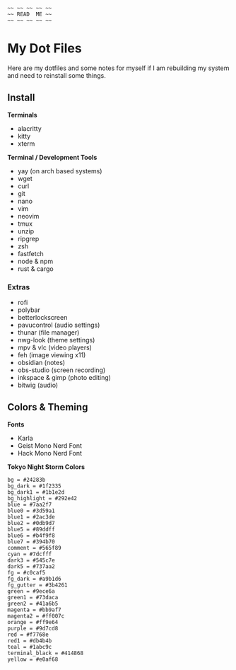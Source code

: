 ```
~~ ~~ ~~ ~~ ~~
~~ READ  ME ~~
~~ ~~ ~~ ~~ ~~
```

# My Dot Files

Here are my dotfiles and some notes for myself if I am rebuilding my system and need to reinstall some things.

## Install

**Terminals**

- alacritty
- kitty
- xterm

**Terminal / Development Tools**

- yay (on arch based systems)
- wget
- curl
- git
- nano
- vim
- neovim
- tmux
- unzip
- ripgrep
- zsh
- fastfetch
- node & npm
- rust & cargo

### Extras

- rofi
- polybar
- betterlockscreen
- pavucontrol (audio settings)
- thunar (file manager)
- nwg-look (theme settings)
- mpv & vlc (video players)
- feh (image viewing x11)
- obsidian (notes)
- obs-studio (screen recording)
- inkspace & gimp (photo editing)
- bitwig (audio)

## Colors & Theming

**Fonts**

- Karla
- Geist Mono Nerd Font
- Hack Mono Nerd Font

**Tokyo Night Storm Colors**

```
bg = #24283b
bg_dark = #1f2335
bg_dark1 = #1b1e2d
bg_highlight = #292e42
blue = #7aa2f7
blue0 = #3d59a1
blue1 = #2ac3de
blue2 = #0db9d7
blue5 = #89ddff
blue6 = #b4f9f8
blue7 = #394b70
comment = #565f89
cyan = #7dcfff
dark3 = #545c7e
dark5 = #737aa2
fg = #c0caf5
fg_dark = #a9b1d6
fg_gutter = #3b4261
green = #9ece6a
green1 = #73daca
green2 = #41a6b5
magenta = #bb9af7
magenta2 = #ff007c
orange = #ff9e64
purple = #9d7cd8
red = #f7768e
red1 = #db4b4b
teal = #1abc9c
terminal_black = #414868
yellow = #e0af68
```
